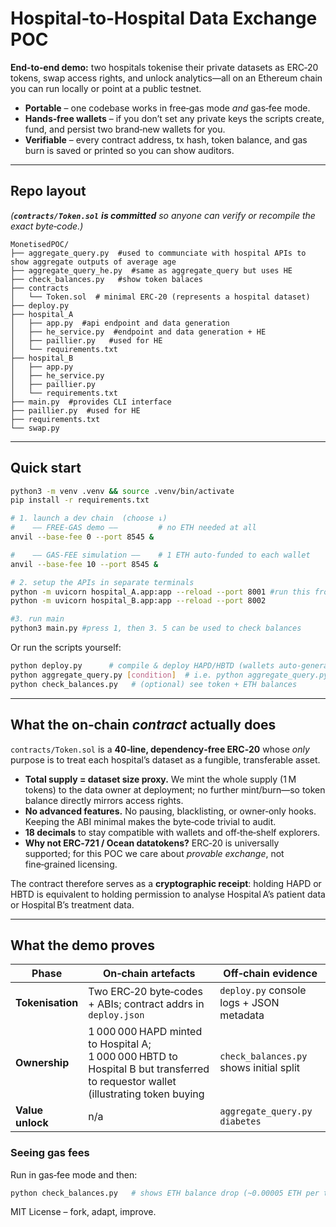 ﻿
# Hospital‑to‑Hospital Data Exchange POC

**End‑to‑end demo:** two hospitals tokenise their private datasets as ERC‑20 tokens, swap access rights, and unlock analytics—all on an Ethereum chain you can run locally or point at a public testnet.

- **Portable** – one codebase works in free‑gas mode *and* gas‑fee mode.
- **Hands‑free wallets** – if you don’t set any private keys the scripts create, fund, and persist two brand‑new wallets for you.
- **Verifiable** – every contract address, tx hash, token balance, and gas burn is saved or printed so you can show auditors.

---

## Repo layout

*(**`contracts/Token.sol`** ****is committed**** so anyone can verify or recompile the exact byte‑code.)*

```
MonetisedPOC/
├── aggregate_query.py  #used to communciate with hospital APIs to show aggregate outputs of average age
├── aggregate_query_he.py  #same as aggregate_query but uses HE
├── check_balances.py   #show token balaces
├── contracts
│   └── Token.sol  # minimal ERC‑20 (represents a hospital dataset)
├── deploy.py
├── hospital_A  
│   ├── app.py  #api endpoint and data generation
│   ├── he_service.py  #endpoint and data generation + HE
│   ├── paillier.py   #used for HE
│   └── requirements.txt
├── hospital_B
│   ├── app.py
│   ├── he_service.py
│   ├── paillier.py
│   └── requirements.txt
├── main.py  #provides CLI interface
├── paillier.py  #used for HE 
├── requirements.txt
└── swap.py
```
---

## Quick start

```bash
python3 -m venv .venv && source .venv/bin/activate
pip install -r requirements.txt

# 1. launch a dev chain  (choose ↓)
#    —— FREE‑GAS demo ——         # no ETH needed at all
anvil --base-fee 0 --port 8545 &

#    —— GAS‑FEE simulation ——    # 1 ETH auto‑funded to each wallet
anvil --base-fee 10 --port 8545 &

# 2. setup the APIs in separate terminals
python -m uvicorn hospital_A.app:app --reload --port 8001 #run this from the directory/MonetisedPOC
python -m uvicorn hospital_B.app:app --reload --port 8002

#3. run main
python3 main.py #press 1, then 3. 5 can be used to check balances

```

Or run the scripts yourself:

```bash
python deploy.py      # compile & deploy HAPD/HBTD (wallets auto‑generated)
python aggregate_query.py [condition]  # i.e. python aggregate_query.py diabetes
python check_balances.py   # (optional) see token + ETH balances
```

---

## What the on‑chain *contract* actually does

`contracts/Token.sol` is a **40‑line, dependency‑free ERC‑20** whose *only* purpose is to treat each hospital’s dataset as a fungible, transferable asset.

- **Total supply = dataset size proxy.** We mint the whole supply (1 M tokens) to the data owner at deployment; no further mint/burn—so token balance directly mirrors access rights.
- **No advanced features.** No pausing, blacklisting, or owner‑only hooks. Keeping the ABI minimal makes the byte‑code trivial to audit.
- **18 decimals** to stay compatible with wallets and off‑the‑shelf explorers.
- **Why not ERC‑721 / Ocean datatokens?** ERC‑20 is universally supported; for this POC we care about *provable exchange*, not fine‑grained licensing.

The contract therefore serves as a **cryptographic receipt**: holding HAPD or HBTD is equivalent to holding permission to analyse Hospital A’s patient data or Hospital B’s treatment data.

---

## What the demo proves

| Phase            | On‑chain artefacts                                                | Off‑chain evidence                                         |
| ---------------- | ----------------------------------------------------------------- | ---------------------------------------------------------- |
| **Tokenisation** | Two ERC‑20 byte‑codes + ABIs; contract addrs in `deploy.json`     | `deploy.py` console logs + JSON metadata                   |
| **Ownership**    | 1 000 000 HAPD minted to Hospital A; 1 000 000 HBTD to Hospital B but transferred to requestor wallet (illustrating token buying| `check_balances.py` shows initial split                    |
| **Value unlock** | n/a                                                               | `aggregate_query.py diabetes`                              |

### Seeing gas fees

Run in gas‑fee mode and then:

```bash
python check_balances.py   # shows ETH balance drop (~0.00005 ETH per tx)
```


MIT License – fork, adapt, improve.




